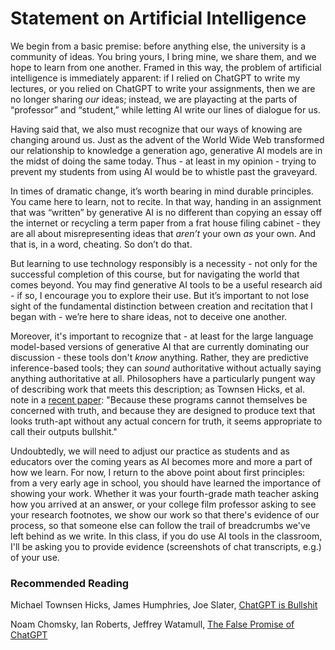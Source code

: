 # Statement on Artificial Intelligence 

We begin from a basic premise: before anything else, the university is a community of ideas. You bring yours, I bring mine, we share them, and we hope to learn from one another. Framed in this way, the problem of artificial intelligence is immediately apparent: if I relied on ChatGPT to write my lectures, or you relied on ChatGPT to write your assignments, then we are no longer sharing *our* ideas; instead, we are playacting at the parts of “professor” and “student,” while letting AI write our lines of dialogue for us.

Having said that, we also must recognize that our ways of knowing are changing around us. Just as the advent of the World Wide Web transformed our relationship to knowledge a generation ago, generative AI models are in the midst of doing the same today. Thus - at least in my opinion - trying to prevent my students from using AI would be to whistle past the graveyard.

In times of dramatic change, it’s worth bearing in mind durable principles. You came here to learn, not to recite. In that way, handing in an assignment that was “written” by generative AI is no different than copying an essay off the internet or recycling a term paper from a frat house filing cabinet - they are all about misrepresenting ideas that *aren’t* your own *as* your own. And that is, in a word, cheating. So don’t do that.

But learning to use technology responsibly is a necessity -  not only for the successful completion of this course, but for navigating the world that comes beyond.  You may find generative AI tools to be a useful research aid - if so, I encourage you to explore their use. But it’s important to not lose sight of the fundamental distinction between creation and recitation that I began with - we’re here to share ideas, not to deceive one another. 

Moreover, it's important to recognize that - at least for the large language model-based versions of generative AI that are currently dominating our discussion - these tools don't *know* anything. Rather, they are predictive inference-based tools; they can *sound* authoritative without actually saying anything authoritative at all. Philosophers have a particularly pungent way of describing work that meets this description; as Townsen Hicks, et al. note in a [recent paper](https://link.springer.com/article/10.1007/s10676-024-09775-5): "Because these programs cannot themselves be concerned with truth, and because they are designed to produce text that looks truth-apt without any actual concern for truth, it seems appropriate to call their outputs bullshit."

Undoubtedly, we will need to adjust our practice as students and as educators over the coming years as AI becomes more and more a part of how we learn. For now, I return to the above point about first principles: from a very early age in school, you should have learned the importance of showing your work. Whether it was your fourth-grade math teacher asking how you arrived at an answer, or your college film professor asking to see your research footnotes, we show our work so that there's evidence of our process, so that someone else can follow the trail of breadcrumbs we've left behind as we write. In this class, if you do use AI tools in the classroom, I'll be asking you to provide evidence (screenshots of chat transcripts, e.g.) of your use.

### Recommended Reading

Michael Townsen Hicks, James Humphries, Joe Slater, [ChatGPT is Bullshit](https://link.springer.com/article/10.1007/s10676-024-09775-5)

Noam Chomsky, Ian Roberts, Jeffrey Watamull, [The False Promise of ChatGPT](https://www.nytimes.com/2023/03/08/opinion/noam-chomsky-chatgpt-ai.html)


